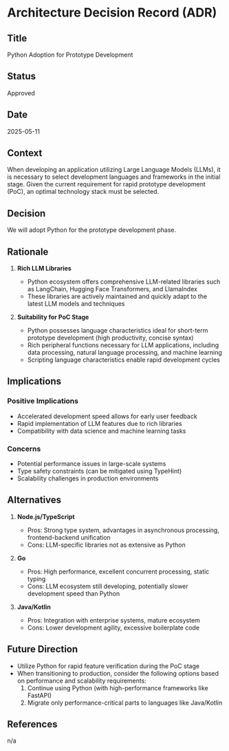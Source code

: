 # Architecture Decision Record (ADR)

## Title
Python Adoption for Prototype Development

## Status
Approved

## Date
2025-05-11

## Context
When developing an application utilizing Large Language Models (LLMs), it is necessary to select development languages and frameworks in the initial stage. Given the current requirement for rapid prototype development (PoC), an optimal technology stack must be selected.

## Decision
We will adopt Python for the prototype development phase.

## Rationale
1. **Rich LLM Libraries**
   - Python ecosystem offers comprehensive LLM-related libraries such as LangChain, Hugging Face Transformers, and LlamaIndex
   - These libraries are actively maintained and quickly adapt to the latest LLM models and techniques

2. **Suitability for PoC Stage**
   - Python possesses language characteristics ideal for short-term prototype development (high productivity, concise syntax)
   - Rich peripheral functions necessary for LLM applications, including data processing, natural language processing, and machine learning
   - Scripting language characteristics enable rapid development cycles

## Implications
### Positive Implications
- Accelerated development speed allows for early user feedback
- Rapid implementation of LLM features due to rich libraries
- Compatibility with data science and machine learning tasks

### Concerns
- Potential performance issues in large-scale systems
- Type safety constraints (can be mitigated using TypeHint)
- Scalability challenges in production environments

## Alternatives
1. **Node.js/TypeScript**
   - Pros: Strong type system, advantages in asynchronous processing, frontend-backend unification
   - Cons: LLM-specific libraries not as extensive as Python

2. **Go**
   - Pros: High performance, excellent concurrent processing, static typing
   - Cons: LLM ecosystem still developing, potentially slower development speed than Python

3. **Java/Kotlin**
   - Pros: Integration with enterprise systems, mature ecosystem
   - Cons: Lower development agility, excessive boilerplate code

## Future Direction
- Utilize Python for rapid feature verification during the PoC stage
- When transitioning to production, consider the following options based on performance and scalability requirements:
  1. Continue using Python (with high-performance frameworks like FastAPI)
  2. Migrate only performance-critical parts to languages like Java/Kotlin

## References
n/a
